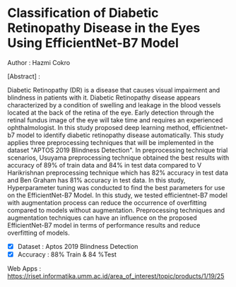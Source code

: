 # Classification of Diabetic Retinopathy Disease in the Eyes Using EfficientNet-B7 Model
Author : Hazmi Cokro

[Abstract] : 

Diabetic Retinopathy (DR) is a disease that causes visual impairment and blindness in patients with it. Diabetic Retinopathy disease appears characterized by a condition of swelling and leakage in the blood vessels located at the back of the retina of the eye. Early detection through the retinal fundus image of the eye will take time and requires an experienced ophthalmologist. In this study proposed deep learning method, efficientnet-b7 model to identify diabetic retinopathy disease automatically. This study applies three preprocessing techniques that will be implemented in the dataset "APTOS 2019 Blindness Detection". In preprocessing technique trial scenarios, Usuyama preprocessing technique obtained the best results with accuracy of 89% of train data and 84% in test data compared to V Harikrishnan preprocessing technique which has 82% accuracy in test data and Ben Graham has 81% accuracy in test data. In this study, Hyperparameter tuning was conducted to find the best parameters for use on the EfficientNet-B7 Model. In this study, we tested efficientnet-B7 model with augmentation process can reduce the occurrence of overfitting compared to models without augmentation. Preprocessing techniques and augmentation techniques can have an influence on the proposed EfficientNet-B7 model in terms of performance results and reduce overfitting of models.


- [x] Dataset : Aptos 2019 Blindness Detection 
- [x] Accuracy : 88% Train & 84 %Test

Web Apps : https://riset.informatika.umm.ac.id/area_of_interest/topic/products/1/19/25
